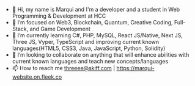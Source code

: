 - 👋 Hi, my name is Marqui and I'm a developer and a student in Web Programming & Development at HCC
- 👀 I’m focused on Web3, Blockchain, Quantum, Creative Coding, Full-Stack, and Game Development 
- 🌱 I’m currently learning C#, PHP, MySQL, React JS/Native, Next JS, Three JS, Vyper, TypeScript and improving current known languages(HTML5, CSS3, Java, JavaScript, Python, Solidity)
- 💞️ I’m looking to collaborate on anything that will enhance abilities with current known languages and teach new concepts/languages 
- 📫 How to reach me threeee@skiff.com | https://marqui-website.on.fleek.co

<!---
Marqui-13/Marqui-13 is a ✨ special ✨ repository because its `README.md` (this file) appears on your GitHub profile.
You can click the Preview link to take a look at your changes.
--->
